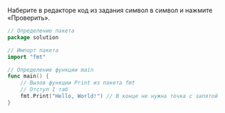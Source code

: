 Наберите в редакторе код из задания символ в символ и нажмите «Проверить».

```go
// Определение пакета
package solution

// Импорт пакета
import "fmt"

// Определение функции main
func main() {
	// Вызов функции Print из пакета fmt
	// Отступ 1 таб
	fmt.Print("Hello, World!") // В конце не нужна точка с запятой
}
```
